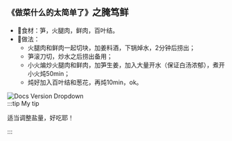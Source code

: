 ## `《做菜什么的太简单了》`之腌笃鲜
- 🥣食材：笋，火腿肉，鲜肉，百叶结。
- 🥣做法：
  - 火腿肉和鲜肉一起切块，加姜料酒，下锅焯水，2分钟后捞出；
  - 笋滚刀切，炒水之后捞出备用；
  - 小火煸炒火腿肉和鲜肉，加笋生姜，加入大量开水（保证白汤浓郁），煮开小火炖50min；
  - 炖好加入百叶结和葱花，再炖10min，ok。

![Docs Version Dropdown](/img/food/yanduxian.jpg)  
:::tip My tip

适当调整盐量，好吃耶！

:::
